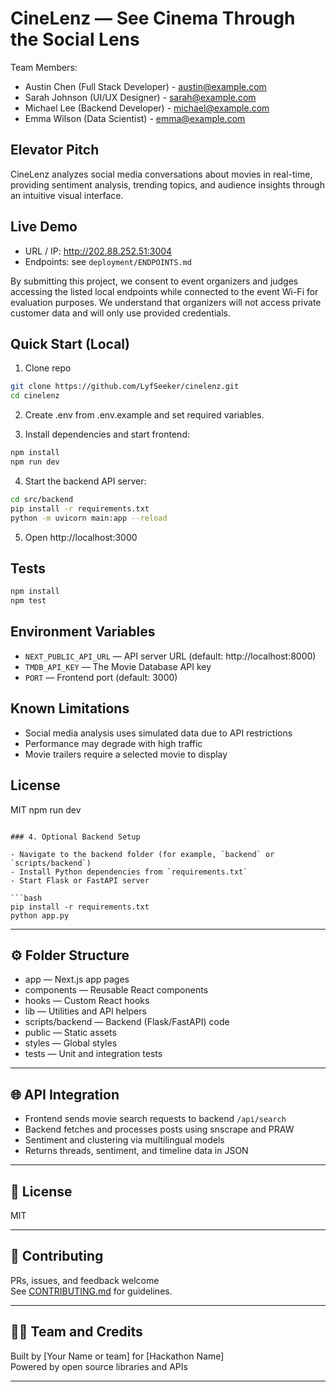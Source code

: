 # CineLenz — See Cinema Through the Social Lens

Team Members:
- Austin Chen (Full Stack Developer) - austin@example.com
- Sarah Johnson (UI/UX Designer) - sarah@example.com
- Michael Lee (Backend Developer) - michael@example.com
- Emma Wilson (Data Scientist) - emma@example.com

## Elevator Pitch
CineLenz analyzes social media conversations about movies in real-time, providing sentiment analysis, trending topics, and audience insights through an intuitive visual interface.

## Live Demo
- URL / IP: http://202.88.252.51:3004
- Endpoints: see `deployment/ENDPOINTS.md`

By submitting this project, we consent to event organizers and judges accessing the listed local endpoints while connected to the event Wi-Fi for evaluation purposes. We understand that organizers will not access private customer data and will only use provided credentials.

## Quick Start (Local)

1. Clone repo
```bash
git clone https://github.com/LyfSeeker/cinelenz.git
cd cinelenz
```

2. Create .env from .env.example and set required variables.

3. Install dependencies and start frontend:
```bash
npm install
npm run dev
```

4. Start the backend API server:
```bash
cd src/backend
pip install -r requirements.txt
python -m uvicorn main:app --reload
```

5. Open http://localhost:3000

## Tests
```bash
npm install
npm test
```

## Environment Variables
- `NEXT_PUBLIC_API_URL` — API server URL (default: http://localhost:8000)
- `TMDB_API_KEY` — The Movie Database API key
- `PORT` — Frontend port (default: 3000)

## Known Limitations
- Social media analysis uses simulated data due to API restrictions
- Performance may degrade with high traffic
- Movie trailers require a selected movie to display

## License
MIT
npm run dev
```

### 4. Optional Backend Setup

- Navigate to the backend folder (for example, `backend` or `scripts/backend`)
- Install Python dependencies from `requirements.txt`
- Start Flask or FastAPI server

```bash
pip install -r requirements.txt
python app.py
```

---

## ⚙️ Folder Structure

- app — Next.js app pages
- components — Reusable React components
- hooks — Custom React hooks
- lib — Utilities and API helpers
- scripts/backend — Backend (Flask/FastAPI) code
- public — Static assets
- styles — Global styles
- tests — Unit and integration tests

---

## 🌐 API Integration

- Frontend sends movie search requests to backend `/api/search`
- Backend fetches and processes posts using snscrape and PRAW
- Sentiment and clustering via multilingual models
- Returns threads, sentiment, and timeline data in JSON

---

## 📄 License

MIT

---

## 🤝 Contributing

PRs, issues, and feedback welcome  
See [CONTRIBUTING.md](CONTRIBUTING.md) for guidelines.

---

## 🙋‍♂️ Team and Credits

Built by [Your Name or team] for [Hackathon Name]  
Powered by open source libraries and APIs

---
